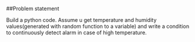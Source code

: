 ##Problem statement

Build a python code. Assume u get temperature and humidity values(generated with random function to a variable) and write a condition to continuously detect alarm in case of high temperature.

